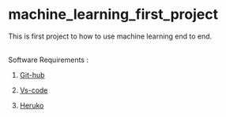 # machine_learning_first_project
This is first project to how to use machine learning end to end.

<br>
Software Requirements : 

1. [Git-hub](https://github.com/)
2. [Vs-code](https://code.visualstudio.com/)

3. [Heruko](https://www.heroku.com/)